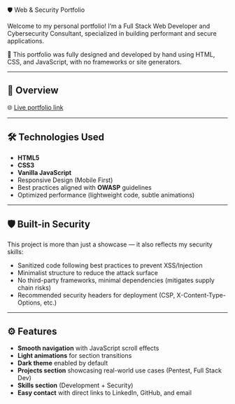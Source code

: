 🛡️ Web & Security Portfolio

Welcome to my personal portfolio!
I’m a Full Stack Web Developer and Cybersecurity Consultant, specialized in building performant and secure applications.

🚀 This portfolio was fully designed and developed by hand using HTML, CSS, and JavaScript, with no frameworks or site generators.

---

## 🔎 Overview

🌐 [Live portfolio link](https://DevXSec.github.io/Portfolio/)  

---

## 🛠️ Technologies Used

- **HTML5**  
- **CSS3**  
- **Vanilla JavaScript**  
- Responsive Design (Mobile First) 
- Best practices aligned with **OWASP** guidelines  
- Optimized performance (lightweight code, subtle animations)

---

## 🛡️ Built-in Security

This project is more than just a showcase — it also reflects my security skills:
- Sanitized code following best practices to prevent XSS/Injection
- Minimalist structure to reduce the attack surface
- No third-party frameworks, minimal dependencies (mitigates supply chain risks)
- Recommended security headers for deployment (CSP, X-Content-Type-Options, etc.)

---

## ⚙️ Features

- **Smooth navigation** with JavaScript scroll effects
- **Light animations** for section transitions
- **Dark theme** enabled by default
- **Projects section** showcasing real-world use cases (Pentest, Full Stack Dev)
- **Skills section** (Development + Security)
- **Easy contact** with direct links to LinkedIn, GitHub, and email

